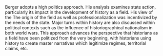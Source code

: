 Berger adopts a high politics approach. His analysis examines state action, particularly its impact in the development of history as a field. His view of the The origin of the field as well as professionalization was incentivized by the needs of the state. Major turns within history are also discussed within political contexts such as the influence of historiographical nationalism in both world wars. This approach advances the perspective that historians as a field have been politized from the very beginning, with historians using history to create master narratives which legitimize regimes, territorial claims, etc. 

# 